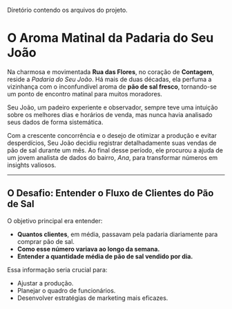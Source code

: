 Diretório contendo os arquivos do projeto.

# O Aroma Matinal da Padaria do Seu João

Na charmosa e movimentada **Rua das Flores**, no coração de **Contagem**, reside a *Padaria do Seu João*. Há mais de duas décadas, ela perfuma a vizinhança com o inconfundível aroma de **pão de sal fresco**, tornando-se um ponto de encontro matinal para muitos moradores. 

Seu João, um padeiro experiente e observador, sempre teve uma intuição sobre os melhores dias e horários de venda, mas nunca havia analisado seus dados de forma sistemática.

Com a crescente concorrência e o desejo de otimizar a produção e evitar desperdícios, Seu João decidiu registrar detalhadamente suas vendas de pão de sal durante um mês. Ao final desse período, ele procurou a ajuda de um jovem analista de dados do bairro, *Ana*, para transformar números em insights valiosos.

---

## O Desafio: Entender o Fluxo de Clientes do Pão de Sal

O objetivo principal era entender:
- **Quantos clientes**, em média, passavam pela padaria diariamente para comprar pão de sal.
- **Como esse número variava ao longo da semana.**
- **Entender a quantidade média de pão de sal vendido por dia.**

Essa informação seria crucial para:
- Ajustar a produção.
- Planejar o quadro de funcionários.
- Desenvolver estratégias de marketing mais eficazes.
